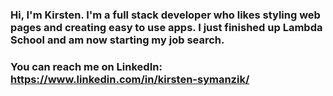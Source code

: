 ### Hi, I'm Kirsten. I'm a full stack developer who likes styling web pages and creating easy to use apps. I just finished up Lambda School and am now starting my job search.

### You can reach me on LinkedIn: https://www.linkedin.com/in/kirsten-symanzik/

<!--
**KirstenS13/KirstenS13** is a ✨ _special_ ✨ repository because its `README.md` (this file) appears on your GitHub profile.

Here are some ideas to get you started:

- 🔭 I’m currently working on ...
- 🌱 I’m currently learning ...
- 👯 I’m looking to collaborate on ...
- 🤔 I’m looking for help with ...
- 💬 Ask me about ...
- 📫 How to reach me: ...
- 😄 Pronouns: ...
- ⚡ Fun fact: ...
-->
